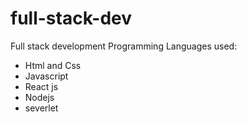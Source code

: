 # full-stack-dev
Full stack development
Programming Languages used:
- Html and Css
- Javascript
- React js
- Nodejs
- severlet
  
